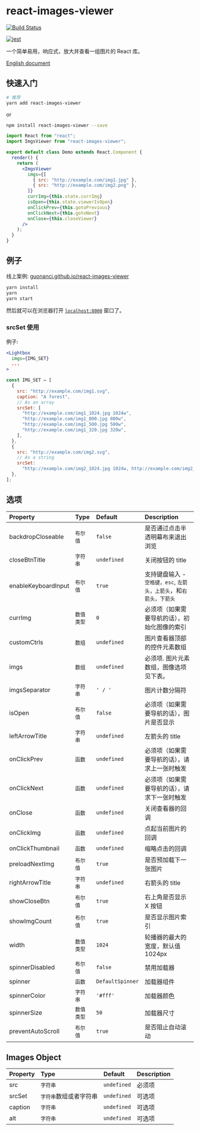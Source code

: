 # react-images-viewer

[![Build Status](https://travis-ci.org/guonanci/react-images-viewer.svg?branch=master)](https://travis-ci.org/guonanci/react-images-viewer)

<!-- [![Coverage Status](https://coveralls.io/repos/github/guonanci/react-images-viewer/badge.svg?branch=master)](https://coveralls.io/github/guonanci/react-images-viewer?branch=master) -->

[![jest](https://jestjs.io/img/jest-badge.svg)](https://github.com/facebook/jest)

一个简单易用，响应式，放大并查看一组图片的 React 库。

[English document](./README.md)

## 快速入门

```bash
# 推荐
yarn add react-images-viewer
```

or

```bash
npm install react-images-viewer --save
```

```jsx
import React from "react";
import ImgsViewer from "react-images-viewer";

export default class Demo extends React.Component {
  render() {
    return (
      <ImgsViewer
        imgs={[
          { src: "http://example.com/img1.jpg" },
          { src: "http://example.com/img2.png" },
        ]}
        currImg={this.state.currImg}
        isOpen={this.state.viewerIsOpen}
        onClickPrev={this.gotoPrevious}
        onClickNext={this.gotoNext}
        onClose={this.closeViewer}
      />
    );
  }
}
```

## 例子

线上案例: [guonanci.github.io/react-images-viewer](https://guonanci.github.io/react-images-viewer)

```bash
yarn install
yarn
yarn start
```

然后就可以在浏览器打开 [`localhost:8000`](http://localhost:8000) 窗口了。

### srcSet 使用

例子:

```jsx
<Lightbox
  imgs={IMG_SET}
  ...
>
```

```js
const IMG_SET = [
  {
    src: "http://example.com/img1.svg",
    caption: "A forest",
    // As an array
    srcSet: [
      "http://example.com/img1_1024.jpg 1024w",
      "http://example.com/img1_800.jpg 800w",
      "http://example.com/img1_500.jpg 500w",
      "http://example.com/img1_320.jpg 320w",
    ],
  },
  {
    src: "http://example.com/img2.svg",
    // As a string
    srcSet:
      "http://example.com/img2_1024.jpg 1024w, http://example.com/img2_800.jpg 800w, http://example.com/img2_500.jpg 500w, http://example.com/img2_320.jpg 320w",
  },
];
```

## 选项

| Property            | Type       | Default          | Description                                                                                         |
| :------------------ | :--------- | :--------------- | :-------------------------------------------------------------------------------------------------- |
| backdropCloseable   | `布尔值`   | `false`          | 是否通过点击半透明幕布来退出浏览                                                                    |
| closeBtnTitle       | `字符串`   | `undefined`      | 关闭按钮的 title                                                                                    |
| enableKeyboardInput | `布尔值`   | `true`           | 支持键盘输入 - <code>空格键，esc</code>, <code>左箭头，上箭头</code>，和<code>右箭头，下箭头</code> |
| currImg             | `数值类型` | `0`              | 必须项（如果需要导航的话），初始化图像的索引                                                        |
| customCtrls         | `数组`     | `undefined`      | 图片查看器顶部的控件元素数组                                                                        |
| imgs                | `数组`     | `undefined`      | 必须项. 图片元素数组，图像选项见下表。                                                              |
| imgsSeparator       | `字符串`   | `' / '`          | 图片计数分隔符                                                                                      |
| isOpen              | `布尔值`   | `false`          | 必须项（如果需要导航的话），图片是否显示                                                            |
| leftArrowTitle      | `字符串`   | `undefined`      | 左箭头的 title                                                                                      |
| onClickPrev         | `函数`     | `undefined`      | 必须项（如果需要导航的话），请求上一张时触发                                                        |
| onClickNext         | `函数`     | `undefined`      | 必须项（如果需要导航的话），请求下一张时触发                                                        |
| onClose             | `函数`     | `undefined`      | 关闭查看器的回调                                                                                    |
| onClickImg          | `函数`     | `undefined`      | 点起当前图片的回调                                                                                  |
| onClickThumbnail    | `函数`     | `undefined`      | 缩略点击的回调                                                                                      |
| preloadNextImg      | `布尔值`   | `true`           | 是否预加载下一张图片                                                                                |
| rightArrowTitle     | `字符串`   | `undefined`      | 右箭头的 title                                                                                      |
| showCloseBtn        | `布尔值`   | `true`           | 右上角是否显示 X 按钮                                                                               |
| showImgCount        | `布尔值`   | `true`           | 是否显示图片索引                                                                                    |
| width               | `数值类型` | `1024`           | 轮播器的最大的宽度，默认值 1024px                                                                   |
| spinnerDisabled     | `布尔值`   | `false`          | 禁用加载器                                                                                          |
| spinner             | `函数`     | `DefaultSpinner` | 加载器组件                                                                                          |
| spinnerColor        | `字符串`   | `'#fff'`         | 加载器颜色                                                                                          |
| spinnerSize         | `数值类型` | `50`             | 加载器尺寸                                                                                          |
| preventAutoScroll   | `布尔值`   | `true`           | 是否阻止自动滚动                                                                                    |

## Images Object

| Property | Type                   | Default     | Description |
| :------- | :--------------------- | :---------- | :---------- |
| src      | `字符串`               | `undefined` | 必须项      |
| srcSet   | `字符串`数组或者字符串 | `undefined` | 可选项      |
| caption  | `字符串`               | `undefined` | 可选项      |
| alt      | `字符串`               | `undefined` | 可选项      |
